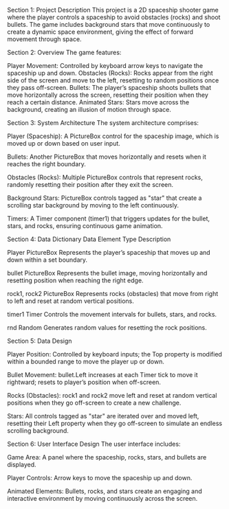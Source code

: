 Section 1: Project Description
This project is a 2D spaceship shooter game where the player controls a spaceship to avoid obstacles (rocks) and shoot bullets. 
The game includes background stars that move continuously to create a dynamic space environment, giving the effect of forward movement through space.

Section 2: Overview
The game features:

Player Movement: Controlled by keyboard arrow keys to navigate the spaceship up and down.
Obstacles (Rocks): Rocks appear from the right side of the screen and move to the left, resetting to random positions once they pass off-screen.
Bullets: The player’s spaceship shoots bullets that move horizontally across the screen, resetting their position when they reach a certain distance.
Animated Stars: Stars move across the background, creating an illusion of motion through space.


Section 3: System Architecture
The system architecture comprises:

Player (Spaceship): A PictureBox control for the spaceship image, which is moved up or down based on user input.

Bullets: Another PictureBox that moves horizontally and resets when it reaches the right boundary.

Obstacles (Rocks): Multiple PictureBox controls that represent rocks, randomly resetting their position after they exit the screen.

Background Stars: PictureBox controls tagged as "star" that create a scrolling star background by moving to the left continuously.

Timers: A Timer component (timer1) that triggers updates for the bullet, stars, and rocks, ensuring continuous game animation.


Section 4: Data Dictionary
Data Element	Type	Description

Player	PictureBox	Represents the player’s spaceship that moves up and down within a set boundary.

bullet	PictureBox	Represents the bullet image, moving horizontally and resetting position when reaching the right edge.

rock1, rock2	PictureBox	Represents rocks (obstacles) that move from right to left and reset at random vertical positions.

timer1	Timer	Controls the movement intervals for bullets, stars, and rocks.

rnd	Random	Generates random values for resetting the rock positions.


Section 5: Data Design

Player Position: Controlled by keyboard inputs; the Top property is modified within a bounded range to move the player up or down.

Bullet Movement: bullet.Left increases at each Timer tick to move it rightward; resets to player’s position when off-screen.

Rocks (Obstacles): rock1 and rock2 move left and reset at random vertical positions when they go off-screen to create a new challenge.

Stars: All controls tagged as "star" are iterated over and moved left, resetting their Left property when they go off-screen to simulate an endless scrolling background.


Section 6: User Interface Design
The user interface includes:

Game Area: A panel where the spaceship, rocks, stars, and bullets are displayed.

Player Controls: Arrow keys to move the spaceship up and down.

Animated Elements: Bullets, rocks, and stars create an engaging and interactive environment by moving continuously across the screen.
